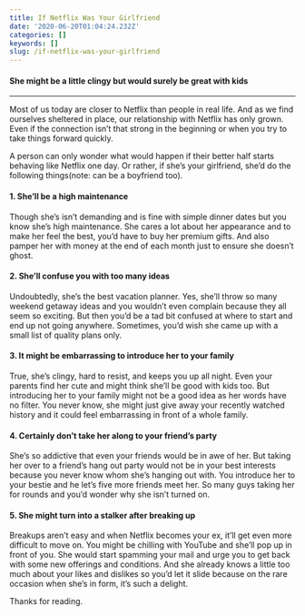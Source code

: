 ```yaml
---
title: If Netflix Was Your Girlfriend
date: '2020-06-20T01:04:24.232Z'
categories: []
keywords: []
slug: /if-netflix-was-your-girlfriend
---
```


#### She might be a little clingy but would surely be great with kids

***

Most of us today are closer to Netflix than people in real life. And as we find ourselves sheltered in place, our relationship with Netflix has only grown. Even if the connection isn’t that strong in the beginning or when you try to take things forward quickly.

A person can only wonder what would happen if their better half starts behaving like Netflix one day. Or rather, if she’s your girlfriend, she’d do the following things(note: can be a boyfriend too).

#### 1\. She’ll be a high maintenance

Though she’s isn’t demanding and is fine with simple dinner dates but you know she’s high maintenance. She cares a lot about her appearance and to make her feel the best, you’d have to buy her premium gifts. And also pamper her with money at the end of each month just to ensure she doesn’t ghost.

#### 2\. She’ll confuse you with too many ideas

Undoubtedly, she’s the best vacation planner. Yes, she’ll throw so many weekend getaway ideas and you wouldn’t even complain because they all seem so exciting. But then you’d be a tad bit confused at where to start and end up not going anywhere. Sometimes, you’d wish she came up with a small list of quality plans only.

#### 3\. It might be embarrassing to introduce her to your family

True, she’s clingy, hard to resist, and keeps you up all night. Even your parents find her cute and might think she’ll be good with kids too. But introducing her to your family might not be a good idea as her words have no filter. You never know, she might just give away your recently watched history and it could feel embarrassing in front of a whole family.

#### 4\. Certainly don’t take her along to your friend’s party

She’s so addictive that even your friends would be in awe of her. But taking her over to a friend’s hang out party would not be in your best interests because you never know whom she’s hanging out with. You introduce her to your bestie and he let’s five more friends meet her. So many guys taking her for rounds and you’d wonder why she isn’t turned on.

#### 5\. She might turn into a stalker after breaking up

Breakups aren’t easy and when Netflix becomes your ex, it’ll get even more difficult to move on. You might be chilling with YouTube and she’ll pop up in front of you. She would start spamming your mail and urge you to get back with some new offerings and conditions. And she already knows a little too much about your likes and dislikes so you’d let it slide because on the rare occasion when she’s in form, it’s such a delight.

Thanks for reading.